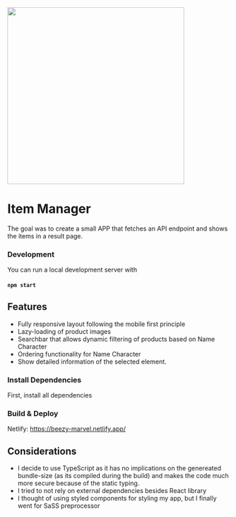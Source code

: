 <img  src="./public/marvel.gif" hight="400" width="400">

# Item Manager

The goal was to create a small APP that fetches an API endpoint and shows the items in a result page.

### Development

You can run a local development server with

#### `npm start`

## Features

- Fully responsive layout following the mobile first principle
- Lazy-loading of product images
- Searchbar that allows dynamic filtering of products based on Name Character
- Ordering functionality for Name Character
- Show detailed information of the selected element.

### Install Dependencies

First, install all dependencies

### Build & Deploy

Netlify: https://beezy-marvel.netlify.app/

## Considerations

- I decide to use TypeScript as it has no implications on the genereated bundle-size (as its compiled during the build) and makes the code much more secure because of the static typing.
- I tried to not rely on external dependencies besides React library
- I thought of using styled components for styling my app, but I finally went for SaSS preprocessor
